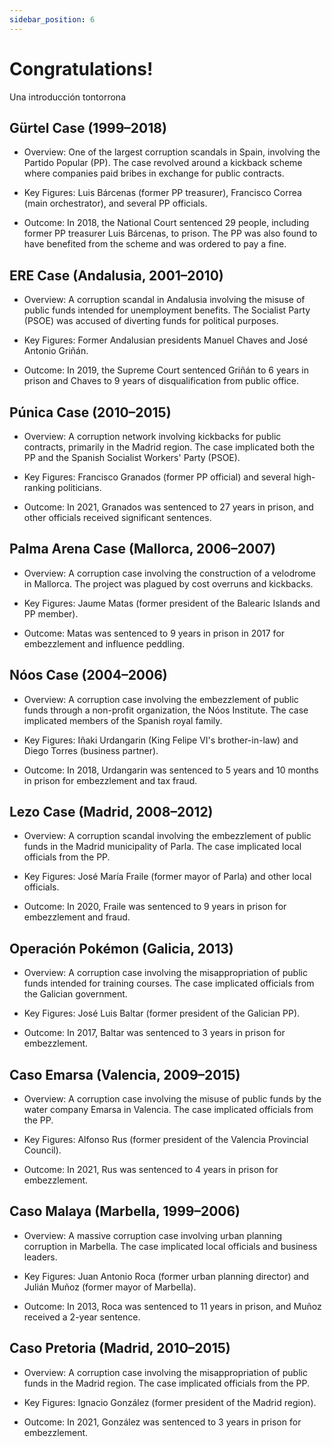 ```yaml
---
sidebar_position: 6
---
```


# Congratulations!

Una introducción tontorrona


## Gürtel Case (1999–2018)

- Overview: One of the largest corruption scandals in Spain, involving the Partido Popular (PP). The case revolved around a kickback scheme where companies paid bribes in exchange for public contracts.

- Key Figures: Luis Bárcenas (former PP treasurer), Francisco Correa (main orchestrator), and several PP officials.

- Outcome: In 2018, the National Court sentenced 29 people, including former PP treasurer Luis Bárcenas, to prison. The PP was also found to have benefited from the scheme and was ordered to pay a fine.

## ERE Case (Andalusia, 2001–2010)

- Overview: A corruption scandal in Andalusia involving the misuse of public funds intended for unemployment benefits. The Socialist Party (PSOE) was accused of diverting funds for political purposes.

- Key Figures: Former Andalusian presidents Manuel Chaves and José Antonio Griñán.

- Outcome: In 2019, the Supreme Court sentenced Griñán to 6 years in prison and Chaves to 9 years of disqualification from public office.

## Púnica Case (2010–2015)

- Overview: A corruption network involving kickbacks for public contracts, primarily in the Madrid region. The case implicated both the PP and the Spanish Socialist Workers' Party (PSOE).

- Key Figures: Francisco Granados (former PP official) and several high-ranking politicians.

- Outcome: In 2021, Granados was sentenced to 27 years in prison, and other officials received significant sentences.

## Palma Arena Case (Mallorca, 2006–2007)

- Overview: A corruption case involving the construction of a velodrome in Mallorca. The project was plagued by cost overruns and kickbacks.

- Key Figures: Jaume Matas (former president of the Balearic Islands and PP member).

- Outcome: Matas was sentenced to 9 years in prison in 2017 for embezzlement and influence peddling.

## Nóos Case (2004–2006)

- Overview: A corruption case involving the embezzlement of public funds through a non-profit organization, the Nóos Institute. The case implicated members of the Spanish royal family.

- Key Figures: Iñaki Urdangarin (King Felipe VI's brother-in-law) and Diego Torres (business partner).

- Outcome: In 2018, Urdangarin was sentenced to 5 years and 10 months in prison for embezzlement and tax fraud.

## Lezo Case (Madrid, 2008–2012)

- Overview: A corruption scandal involving the embezzlement of public funds in the Madrid municipality of Parla. The case implicated local officials from the PP.

- Key Figures: José María Fraile (former mayor of Parla) and other local officials.

- Outcome: In 2020, Fraile was sentenced to 9 years in prison for embezzlement and fraud.

## Operación Pokémon (Galicia, 2013)

- Overview: A corruption case involving the misappropriation of public funds intended for training courses. The case implicated officials from the Galician government.

- Key Figures: José Luis Baltar (former president of the Galician PP).

- Outcome: In 2017, Baltar was sentenced to 3 years in prison for embezzlement.

## Caso Emarsa (Valencia, 2009–2015)

- Overview: A corruption case involving the misuse of public funds by the water company Emarsa in Valencia. The case implicated officials from the PP.

- Key Figures: Alfonso Rus (former president of the Valencia Provincial Council).

- Outcome: In 2021, Rus was sentenced to 4 years in prison for embezzlement.

## Caso Malaya (Marbella, 1999–2006)

- Overview: A massive corruption case involving urban planning corruption in Marbella. The case implicated local officials and business leaders.

- Key Figures: Juan Antonio Roca (former urban planning director) and Julián Muñoz (former mayor of Marbella).

- Outcome: In 2013, Roca was sentenced to 11 years in prison, and Muñoz received a 2-year sentence.

## Caso Pretoria (Madrid, 2010–2015)

- Overview: A corruption case involving the misappropriation of public funds in the Madrid region. The case implicated officials from the PP.

- Key Figures: Ignacio González (former president of the Madrid region).

- Outcome: In 2021, González was sentenced to 3 years in prison for embezzlement.